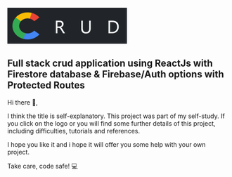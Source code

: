 
![alt text](https://github.com/AndrasE/crud-auth-and-fire/blob/main/public/logo-readme.png?raw=true)
<h2 max-width: "500px", margin="auto">
Full stack crud application using ReactJs with Firestore database & Firebase/Auth options with Protected Routes
</h2>


Hi there 👋,

I think the title is self-explanatory. 
This project was part of my self-study.
If you click on the logo or you will find some further details of this project, 
including difficulties, tutorials and references.

I hope you like it and i hope it will offer you some help with your own project. 

Take care, code safe! 💻
